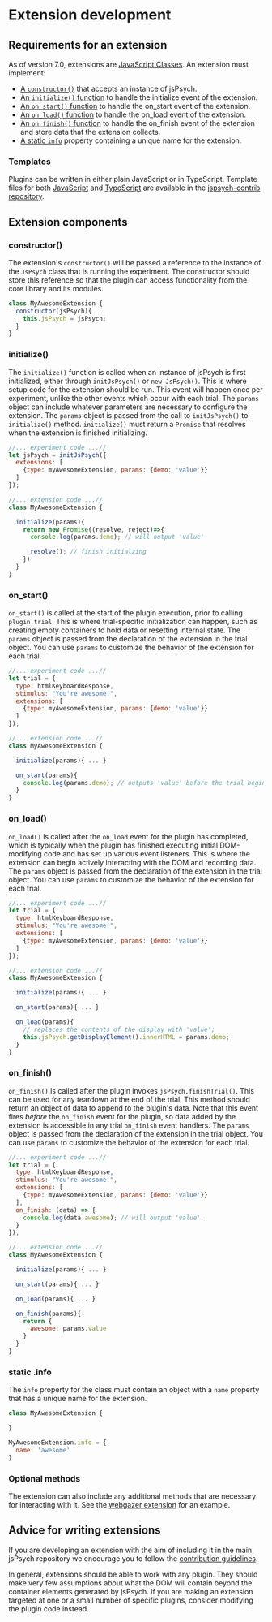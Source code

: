 # Extension development

## Requirements for an extension

As of version 7.0, extensions are [JavaScript Classes](https://developer.mozilla.org/en-US/docs/Web/JavaScript/Reference/Classes). An extension must implement:

* [A `constructor()`](#constructor) that accepts an instance of jsPsych.
* [An `initialize()` function](#initialize) to handle the initialize event of the extension.
* [An `on_start()` function](#on_start) to handle the on_start event of the extension.
* [An `on_load()` function](#on_load) to handle the on_load event of the extension.
* [An `on_finish()` function](#on_finish) to handle the on_finish event of the extension and store data that the extension collects.
* [A static `info`](#static-info) property containing a unique name for the extension.

### Templates

Plugins can be written in either plain JavaScript or in TypeScript. Template files for both [JavaScript](https://github.com/jspsych/jspsych-contrib/blob/main/packages/extension-template/index.js) and [TypeScript](https://github.com/jspsych/jspsych-contrib/blob/main/packages/extension-template-ts/src/index.ts) are available in the [jspsych-contrib repository](https://github.com/jspsych/jspsych-contrib/).

## Extension components

### constructor()

The extension's `constructor()` will be passed a reference to the instance of the `JsPsych` class that is running the experiment. The constructor should store this reference so that the plugin can access functionality from the core library and its modules.

```js
class MyAwesomeExtension {
  constructor(jsPsych){
    this.jsPsych = jsPsych;
  }
}
```

### initialize()

The `initialize()` function is called when an instance of jsPsych is first initialized, either through `initJsPsych()` or `new JsPsych()`. This is where setup code for the extension should be run. This event will happen once per experiment, unlike the other events which occur with each trial. The `params` object can include whatever parameters are necessary to configure the extension. The `params` object is passed from the call to `initJsPsych()` to `initialize()` method. `initialize()` must return a `Promise` that resolves when the extension is finished initializing. 

```js
//... experiment code ...//
let jsPsych = initJsPsych({
  extensions: [
    {type: myAwesomeExtension, params: {demo: 'value'}}
  ]
});

//... extension code ...//
class MyAwesomeExtension {

  initialize(params){
    return new Promise((resolve, reject)=>{
      console.log(params.demo); // will output 'value'

      resolve(); // finish initialzing
    })
  }
}
```

### on_start()

`on_start()` is called at the start of the plugin execution, prior to calling `plugin.trial`. This is where trial-specific initialization can happen, such as creating empty containers to hold data or resetting internal state. The `params` object is passed from the declaration of the extension in the trial object. You can use `params` to customize the behavior of the extension for each trial.

```js
//... experiment code ...//
let trial = {
  type: htmlKeyboardResponse,
  stimulus: "You're awesome!",
  extensions: [
    {type: myAwesomeExtension, params: {demo: 'value'}}
  ]
});

//... extension code ...//
class MyAwesomeExtension {

  initialize(params){ ... }

  on_start(params){
    console.log(params.demo); // outputs 'value' before the trial begins.
  }
}
```


### on_load()

`on_load()` is called after the `on_load` event for the plugin has completed, which is typically when the plugin has finished executing initial DOM-modifying code and has set up various event listeners. This is where the extension can begin actively interacting with the DOM and recording data. The `params` object is passed from the declaration of the extension in the trial object. You can use `params` to customize the behavior of the extension for each trial.

```js
//... experiment code ...//
let trial = {
  type: htmlKeyboardResponse,
  stimulus: "You're awesome!",
  extensions: [
    {type: myAwesomeExtension, params: {demo: 'value'}}
  ]
});

//... extension code ...//
class MyAwesomeExtension {

  initialize(params){ ... }

  on_start(params){ ... }

  on_load(params){
    // replaces the contents of the display with 'value';
    this.jsPsych.getDisplayElement().innerHTML = params.demo;
  }
}
```

### on_finish()

`on_finish()` is called after the plugin invokes `jsPsych.finishTrial()`. This can be used for any teardown at the end of the trial. This method should return an object of data to append to the plugin's data. Note that this event fires *before* the `on_finish` event for the plugin, so data added by the extension is accessible in any trial `on_finish` event handlers. The `params` object is passed from the declaration of the extension in the trial object. You can use `params` to customize the behavior of the extension for each trial.

```js
//... experiment code ...//
let trial = {
  type: htmlKeyboardResponse,
  stimulus: "You're awesome!",
  extensions: [
    {type: myAwesomeExtension, params: {demo: 'value'}}
  ],
  on_finish: (data) => {
    console.log(data.awesome); // will output 'value'.
  }
});

//... extension code ...//
class MyAwesomeExtension {

  initialize(params){ ... }

  on_start(params){ ... }

  on_load(params){ ... }

  on_finish(params){
    return {
      awesome: params.value
    }
  }
}
```

### static .info

The `info` property for the class must contain an object with a `name` property that has a unique name for the extension.

```js
class MyAwesomeExtension {

}

MyAwesomeExtension.info = {
  name: 'awesome'
}
```

### Optional methods

The extension can also include any additional methods that are necessary for interacting with it. See the [webgazer extension](../extensions/jspsych-ext-webgazer.md) for an example.

## Advice for writing extensions 

If you are developing an extension with the aim of including it in the main jsPsych repository we encourage you to follow the [contribution guidelines](contributing/#contributing-to-the-codebase). 

In general, extensions should be able to work with any plugin. They should make very few assumptions about what the DOM will contain beyond the container elements generated by jsPsych. If you are making an extension targeted at one or a small number of specific plugins, consider modifying the plugin code instead.